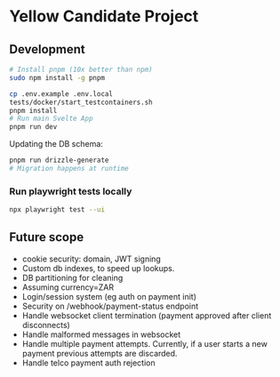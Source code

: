 # Yellow Candidate Project

## Development

```sh
# Install pnpm (10x better than npm)
sudo npm install -g pnpm

cp .env.example .env.local
tests/docker/start_testcontainers.sh
pnpm install
# Run main Svelte App
pnpm run dev
```

Updating the DB schema:

```sh
pnpm run drizzle-generate
# Migration happens at runtime
```

### Run playwright tests locally

```sh
npx playwright test --ui
```

## Future scope

- cookie security: domain, JWT signing
- Custom db indexes, to speed up lookups.
- DB partitioning for cleaning
- Assuming currency=ZAR
- Login/session system (eg auth on payment init)
- Security on /webhook/payment-status endpoint
- Handle websocket client termination (payment approved after client disconnects)
- Handle malformed messages in websocket
- Handle multiple payment attempts. Currently, if a user starts a new payment previous attempts are discarded.
- Handle telco payment auth rejection
